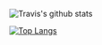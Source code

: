

![Travis's github stats](https://github-readme-stats.vercel.app/api?username=travisbyr&show_icons=true&theme=default)

[![Top Langs](https://github-readme-stats.vercel.app/api/top-langs/?username=travisbyr&layout=compact)](https://github.com/anuraghazra/github-readme-stats)

<!--
**travisbyr/travisbyr** is a ✨ _special_ ✨ repository because its `README.md` (this file) appears on your GitHub profile.
<img src="https://travisbyr.vercel.app">

Here are some ideas to get you started:

- 🔭 I’m currently working on ...
- 🌱 I’m currently learning ...
- 👯 I’m looking to collaborate on ...
- 🤔 I’m looking for help with ...
- 💬 Ask me about ...
- 📫 How to reach me: ...
- 😄 Pronouns: ...
- ⚡ Fun fact: ...


-->
